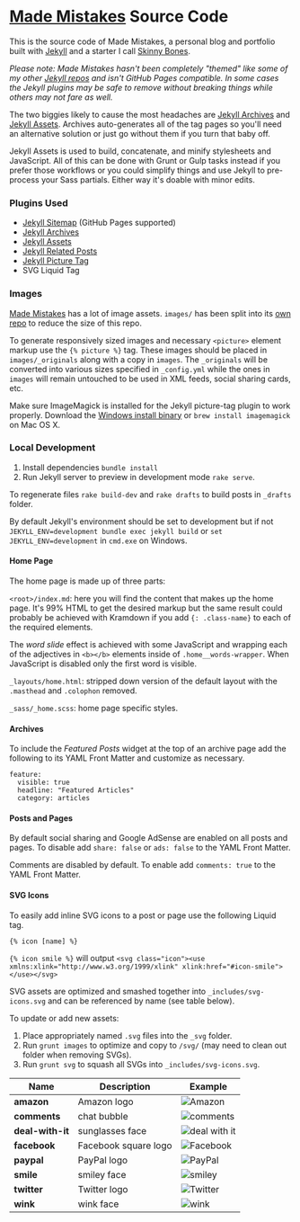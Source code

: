 # [Made Mistakes](http://mademistakes.com) Source Code

This is the source code of Made Mistakes, a personal blog and portfolio built with [Jekyll](http://jekyllrb.com) and a starter I call [Skinny Bones](https://github.com/mmistakes/skinny-bones-jekyll).

*Please note: Made Mistakes hasn't been completely "themed" like some of my other [Jekyll repos](https://mademistakes.com/work/jekyll-themes/) and isn't GitHub Pages compatible. In some cases the Jekyll plugins may be safe to remove without breaking things while others may not fare as well.*

The two biggies likely to cause the most headaches are [Jekyll Archives](https://github.com/jekyll/jekyll-archives) and [Jekyll Assets](https://github.com/ixti/jekyll-assets). Archives auto-generates all of the tag pages so you'll need an alternative solution or just go without them if you turn that baby off.

Jekyll Assets is used to build, concatenate, and minify stylesheets and JavaScript. All of this can be done with Grunt or Gulp tasks instead if you prefer those workflows or you could simplify things and use Jekyll to pre-process your Sass partials. Either way it's doable with minor edits.

### Plugins Used

* [Jekyll Sitemap](https://github.com/jekyll/jekyll-sitemap) (GitHub Pages supported)
* [Jekyll Archives](https://github.com/jekyll/jekyll-archives)
* [Jekyll Assets](https://github.com/ixti/jekyll-assets)
* [Jekyll Related Posts](https://github.com/jumanji27/related_posts-jekyll_plugin)
* [Jekyll Picture Tag](https://github.com/robwierzbowski/jekyll-picture-tag)
* SVG <use> Liquid Tag

### Images

[Made Mistakes](http://mademistakes.com) has a lot of image assets. `images/` has been split into its [own repo](https://github.com/mmistakes/made-mistakes-images) to reduce the size of this repo.

To generate responsively sized images and necessary `<picture>` element markup use the `{% picture %}` tag. These images should be placed in `images/_originals` along with a copy in `images`. The `_originals` will be converted into various sizes specified in `_config.yml` while the ones in `images` will remain untouched to be used in XML feeds, social sharing cards, etc. 

Make sure ImageMagick is installed for the Jekyll picture-tag plugin to work properly. Download the [Windows install binary](http://www.imagemagick.org/script/binary-releases.php#windows) or `brew install imagemagick` on Mac OS X.

### Local Development

1. Install dependencies `bundle install`
2. Run Jekyll server to preview in development mode `rake serve`.

To regenerate files `rake build-dev` and `rake drafts` to build posts in `_drafts` folder.

By default Jekyll's environment should be set to development but if not `JEKYLL_ENV=development bundle exec jekyll build` or `set JEKYLL_ENV=development` in `cmd.exe` on Windows.

#### Home Page

The home page is made up of three parts:

`<root>/index.md`: here you will find the content that makes up the home page. It's 99% HTML to get the desired markup but the same result could probably be achieved with Kramdown if you add `{: .class-name}` to each of the required elements.

The *word slide* effect is achieved with some JavaScript and wrapping each of the adjectives in `<b></b>` elements inside of `.home__words-wrapper`. When JavaScript is disabled only the first word is visible.

`_layouts/home.html`: stripped down version of the default layout with the `.masthead` and `.colophon` removed.

`_sass/_home.scss`: home page specific styles.

#### Archives

To include the *Featured Posts* widget at the top of an archive page add the following to its YAML Front Matter and customize as necessary. 

```
feature:
  visible: true
  headline: "Featured Articles"
  category: articles
```

#### Posts and Pages

By default social sharing and Google AdSense are enabled on all posts and pages. To disable add `share: false` or `ads: false` to the YAML Front Matter.

Comments are disabled by default. To enable add `comments: true` to the YAML Front Matter.

#### SVG Icons

To easily add inline SVG icons to a post or page use the following Liquid tag.

```
{% icon [name] %}
```

`{% icon smile %}` will output `<svg class="icon"><use xmlns:xlink="http://www.w3.org/1999/xlink" xlink:href="#icon-smile"></use></svg>`

SVG assets are optimized and smashed together into `_includes/svg-icons.svg` and can be referenced by name (see table below).

To update or add new assets:

1. Place appropriately named `.svg` files into the `_svg` folder.
2. Run `grunt images` to optimize and copy to `/svg/` (may need to clean out folder when removing SVGs).
3. Run `grunt svg` to squash all SVGs into `_includes/svg-icons.svg`.

| Name                   | Description            | Example                                         |
| ---------------------- | ---------------------- | ------------------------------------------------|
| **amazon**             | Amazon logo            | ![Amazon](http://i.imgur.com/DLvnqFq.png)       |
| **comments**           | chat bubble            | ![comments](http://i.imgur.com/vMK8dtw.png)     |
| **deal-with-it**       | sunglasses face        | ![deal with it](http://i.imgur.com/C67DMje.png) |
| **facebook**           | Facebook square logo   | ![Facebook](http://i.imgur.com/xUlOyEl.png)     |
| **paypal**             | PayPal logo            | ![PayPal](http://i.imgur.com/AaSzVUh.png)       |
| **smile**              | smiley face            | ![smiley](http://i.imgur.com/Z0P08qm.png)       |
| **twitter**            | Twitter logo           | ![Twitter](http://i.imgur.com/mRmVsDI.png)      |
| **wink**               | wink face              | ![wink](http://i.imgur.com/Z9V5X5r.png)         |
